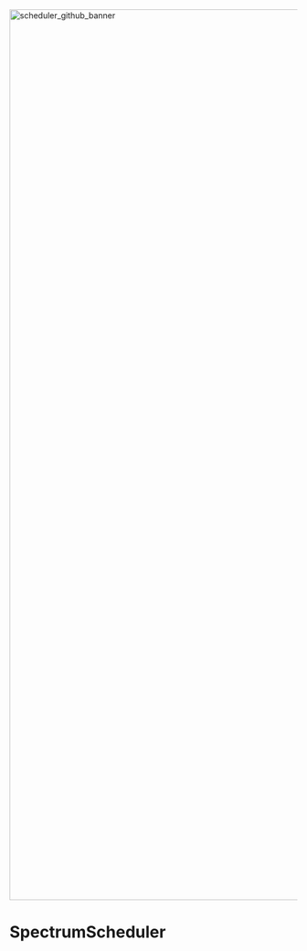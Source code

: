 <img width="1560" alt="scheduler_github_banner" src="https://github.com/SpectrumMonitoringApp/SpectrumScheduler/assets/70968342/5f3c9041-506f-4720-840e-2e98ac27c321">

# SpectrumScheduler
